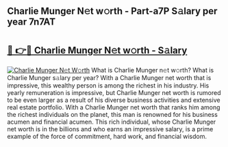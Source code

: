 ## Charlie Munger N𝚎t w𝚘rth - Part-a7P S𝚊lary per year 7n7AT

# <h2><a href="http://gc3hs6.nevu.top/?p=Charlie+Munger">🔗 👉🔴 Charlie Munger N𝚎t w𝚘rth - S𝚊lary</a></h2>

[![Charlie Munger N𝚎t W𝚘rth](https://i.imgur.com/Oavwk0R.jpeg)](http://gc3hs6.nevu.top/?p=Charlie+Munger)
What is Charlie Munger n𝚎t w𝚘rth? What is Charlie Munger s𝚊lary per year?
With a Charlie Munger net worth that is impressive, this wealthy person is among the richest in his industry. His yearly remuneration is impressive, but Charlie Munger net worth is rumored to be even larger as a result of his diverse business activities and extensive real estate portfolio. With a Charlie Munger net worth that ranks him among the richest individuals on the planet, this man is renowned for his business acumen and financial acumen. This rich individual, whose Charlie Munger net worth is in the billions and who earns an impressive salary, is a prime example of the force of commitment, hard work, and financial wisdom.
